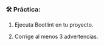 
### **🛠️ Práctica:**

1.  Ejecuta Bootlint en tu proyecto.
    
2.  Corrige al menos 3 advertencias.